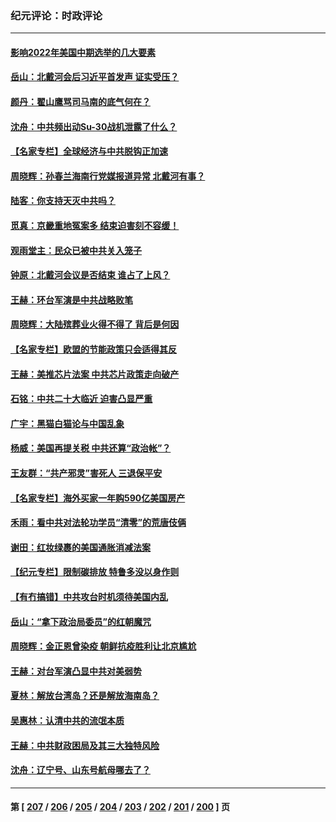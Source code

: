 ### 纪元评论：时政评论
---
#### [影响2022年美国中期选举的几大要素](../../pages/nsc1025/n13802590.md) 
#### [岳山：北戴河会后习近平首发声 证实受压？](../../pages/nsc1025/n13802942.md) 
#### [颜丹：翟山鹰骂司马南的底气何在？](../../pages/nsc1025/n13802558.md) 
#### [沈舟：中共频出动Su-30战机泄露了什么？](../../pages/nsc1025/n13802628.md) 
#### [【名家专栏】全球经济与中共脱钩正加速](../../pages/nsc1025/n13802363.md) 
#### [周晓辉：孙春兰海南行党媒报道异常 北戴河有事？](../../pages/nsc1025/n13802581.md) 
#### [陆客：你支持天灭中共吗？](../../pages/nsc1025/n13802257.md) 
#### [觅真：京畿重地冤案多 结束迫害刻不容缓！](../../pages/nsc1025/n13802230.md) 
#### [观雨堂主：民众已被中共关入笼子](../../pages/nsc1025/n13802201.md) 
#### [钟原：北戴河会议是否结束 谁占了上风？](../../pages/nsc1025/n13802119.md) 
#### [王赫：环台军演是中共战略败笔](../../pages/nsc1025/n13801726.md) 
#### [周晓辉：大陆殡葬业火得不得了 背后是何因](../../pages/nsc1025/n13801969.md) 
#### [【名家专栏】欧盟的节能政策只会适得其反](../../pages/nsc1025/n13801118.md) 
#### [王赫：美推芯片法案 中共芯片政策走向破产](../../pages/nsc1025/n13801025.md) 
#### [石铭：中共二十大临近 迫害凸显严重](../../pages/nsc1025/n13800931.md) 
#### [广宇：黑猫白猫论与中国乱象](../../pages/nsc1025/n13800888.md) 
#### [杨威：美国再提关税 中共还算“政治帐”？](../../pages/nsc1025/n13800728.md) 
#### [王友群：“共产邪灵”害死人 三退保平安](../../pages/nsc1025/n13800621.md) 
#### [【名家专栏】海外买家一年购590亿美国房产](../../pages/nsc1025/n13800325.md) 
#### [禾雨：看中共对法轮功学员“清零”的荒唐伎俩](../../pages/nsc1025/n13800624.md) 
#### [谢田：红妆绿裹的美国通胀消减法案](../../pages/nsc1025/n13800476.md) 
#### [【纪元专栏】限制碳排放 特鲁多没以身作则](../../pages/nsc1025/n13800527.md) 
#### [【有冇搞错】中共攻台时机须待美国内乱](../../pages/nsc1025/n13800361.md) 
#### [岳山：“拿下政治局委员”的红朝魔咒](../../pages/nsc1025/n13800177.md) 
#### [周晓辉：金正恩曾染疫 朝鲜抗疫胜利让北京尴尬](../../pages/nsc1025/n13800303.md) 
#### [王赫：对台军演凸显中共对美弱势](../../pages/nsc1025/n13800137.md) 
#### [夏林：解放台湾岛？还是解放海南岛？](../../pages/nsc1025/n13799867.md) 
#### [吴惠林：认清中共的流氓本质](../../pages/nsc1025/n13799821.md) 
#### [王赫：中共财政困局及其三大独特风险](../../pages/nsc1025/n13799127.md) 
#### [沈舟：辽宁号、山东号航母哪去了？](../../pages/nsc1025/n13799214.md) 

---
#### 第 [ [207](./207.md) / [206](./206.md) / [205](./205.md) / [204](./204.md) / [203](./203.md) / [202](./202.md) / [201](./201.md) / [200](./200.md) ] 页
